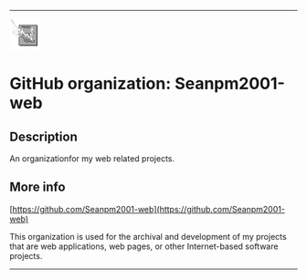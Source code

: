 
***

![LowQuality_Seanpm2001-Web_Icon.png failed to load. The file may be missing or corrupt. Check the file path for errors first.](/AdditionalInfo/1/Seanpm2001-web/LowQuality_Seanpm2001-Web_Icon.png)

# GitHub organization: Seanpm2001-web

## Description

An organizationfor my web related projects.

## More info

[https://github.com/Seanpm2001-web](https://github.com/Seanpm2001-web)

This organization is used for the archival and development of my projects that are web applications, web pages, or other Internet-based software projects.

***
